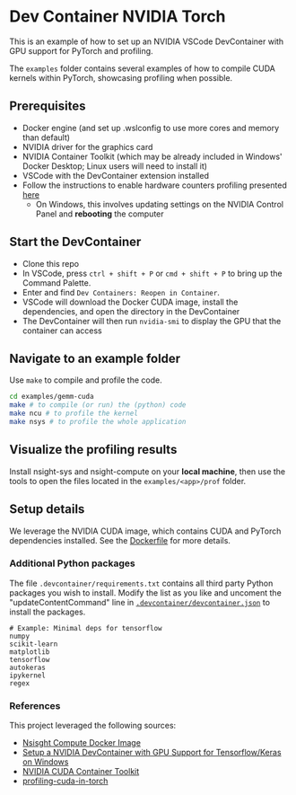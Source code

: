 # Dev Container NVIDIA Torch

This is an example of how to set up an NVIDIA VSCode DevContainer with GPU
support for PyTorch and profiling.

The `examples` folder contains several examples of how to compile CUDA kernels
within PyTorch, showcasing profiling when possible.


## Prerequisites

- Docker engine (and set up .wslconfig to use more cores and memory than default)
- NVIDIA driver for the graphics card
- NVIDIA Container Toolkit (which may be already included in Windows' Docker Desktop; Linux users will need to install it)
- VSCode with the DevContainer extension installed
- Follow the instructions to enable hardware counters profiling presented [here](https://developer.nvidia.com/nvidia-development-tools-solutions-err_nvgpuctrperm-permission-issue-performance-counters)
  - On Windows, this involves updating settings on the NVIDIA Control Panel and **rebooting** the computer


## Start the DevContainer

- Clone this repo
- In VSCode, press `ctrl + shift + P` or `cmd + shift + P` to bring up the Command Palette.
- Enter and find `Dev Containers: Reopen in Container`.
- VSCode will download the Docker CUDA image, install the dependencies, and open the directory in the DevContainer
- The DevContainer will then run `nvidia-smi` to display the GPU that the container can access


## Navigate to an example folder

Use `make` to compile and profile the code.

```bash
cd examples/gemm-cuda
make # to compile (or run) the (python) code
make ncu # to profile the kernel
make nsys # to profile the whole application
```


## Visualize the profiling results

Install nsight-sys and nsight-compute on your **local machine**, then use the
tools to open the files located in the `examples/<app>/prof` folder.


## Setup details

We leverage the NVIDIA CUDA image, which contains CUDA and PyTorch dependencies
installed. See the [Dockerfile](.devcontainer/Dockerfile) for more details.


### Additional Python packages

The file `.devcontainer/requirements.txt` contains all third party Python
packages you wish to install. Modify the list as you like and uncoment the
"updateContentCommand" line in
[`.devcontainer/devcontainer.json`](.devcontainer/devcontainer.json) to install
the packages.

```
# Example: Minimal deps for tensorflow
numpy
scikit-learn
matplotlib
tensorflow
autokeras
ipykernel
regex
```

### References

This project leveraged the following sources:

- [Nsisght Compute Docker Image](https://github.com/leimao/Nsight-Compute-Docker-Image)
- [Setup a NVIDIA DevContainer with GPU Support for Tensorflow/Keras on Windows](https://alankrantas.medium.com/setup-a-nvidia-devcontainer-with-gpu-support-for-tensorflow-keras-on-windows-d00e6e204630)
- [NVIDIA CUDA Container Toolkit](https://docs.nvidia.com/datacenter/cloud-native/container-toolkit/install-guide.html)
- [profiling-cuda-in-torch](https://github.com/cuda-mode/profiling-cuda-in-torch)
